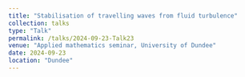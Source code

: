 ```yaml
---
title: "Stabilisation of travelling waves from fluid turbulence"
collection: talks
type: "Talk"
permalink: /talks/2024-09-23-Talk23
venue: "Applied mathematics seminar, University of Dundee"
date: 2024-09-23
location: "Dundee"
---
```

